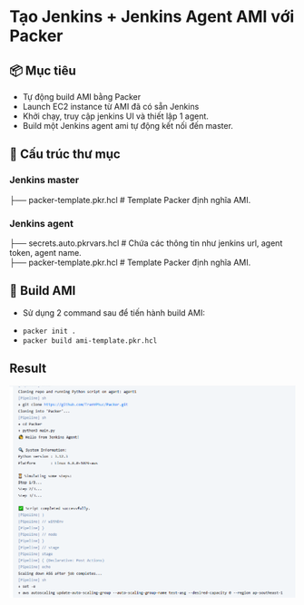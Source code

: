 # Tạo Jenkins + Jenkins Agent AMI với Packer 

## 📦 Mục tiêu
- Tự động build AMI bằng Packer
- Launch EC2 instance từ AMI đã có sẵn Jenkins
- Khởi chạy, truy cập jenkins UI và thiết lập 1 agent.
- Build một Jenkins agent ami tự động kết nối đến master.

## 📁 Cấu trúc thư mục
### Jenkins master
├── packer-template.pkr.hcl # Template Packer định nghĩa AMI.

### Jenkins agent
├── secrets.auto.pkrvars.hcl # Chứa các thông tin như jenkins url, agent token, agent name.  
├── packer-template.pkr.hcl # Template Packer định nghĩa AMI.

## 🚀 Build AMI
- Sử dụng 2 command sau để tiến hành build AMI:
+ `packer init .`  
+ `packer build ami-template.pkr.hcl`

## Result
![Result](./Screenshoot1.png)